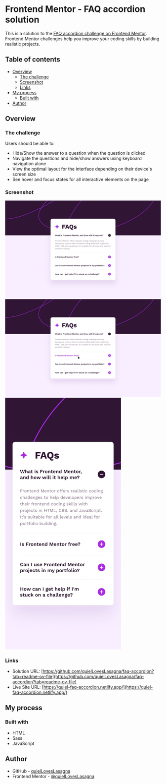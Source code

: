 # Frontend Mentor - FAQ accordion solution

This is a solution to the [FAQ accordion challenge on Frontend Mentor](https://www.frontendmentor.io/challenges/faq-accordion-wyfFdeBwBz). Frontend Mentor challenges help you improve your coding skills by building realistic projects.

## Table of contents

- [Overview](#overview)
  - [The challenge](#the-challenge)
  - [Screenshot](#screenshot)
  - [Links](#links)
- [My process](#my-process)
  - [Built with](#built-with)
- [Author](#author)

## Overview

### The challenge

Users should be able to:

- Hide/Show the answer to a question when the question is clicked
- Navigate the questions and hide/show answers using keyboard navigation alone
- View the optimal layout for the interface depending on their device's screen size
- See hover and focus states for all interactive elements on the page

### Screenshot

![Preview](./design/desktop-design.jpg)
![Preview](./design/active-states.jpg)
![Preview](./design/mobile-design.jpg)

### Links

- Solution URL: [https://github.com/quielLovesLasagna/faq-accordion?tab=readme-ov-file](https://github.com/quielLovesLasagna/faq-accordion?tab=readme-ov-file)
- Live Site URL: [https://quiel-faq-accordion.netlify.app/](https://quiel-faq-accordion.netlify.app/)

## My process

### Built with

- HTML
- Sass
- JavaScript

## Author

- GitHub - [quielLovesLasagna](https://github.com/quielLovesLasagna)
- Frontend Mentor - [@quielLovesLasagna](https://www.frontendmentor.io/profile/quielLovesLasagna)
